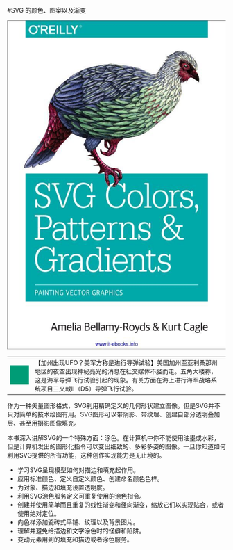#SVG 的颜色、图案以及渐变


![](img/cover.jpg?raw=true)

<table><tbody><td><img src="img/mark1.svg?raw=true" /></td><td>【加州出现UFO？美军方称是进行导弹试验】美国加州至亚利桑那州地区的夜空出现神秘亮光的消息在社交媒体不胫而走。五角大楼称，这是海军导弹飞行试验引起的现象。有关方面在海上进行海军战略系统项目三叉戟II（D5）导弹飞行试验。</td></tbody></table>

作为一种矢量图形格式，SVG利用精确定义的几何形状建立图像。但是SVG并不只对简单的技术绘图有用。SVG图形可以带阴影、带纹理、创建自部分透明叠加层、甚至用摄影图像填充。

本书深入讲解SVG的一个特殊方面：涂色。在计算机中你不能使用油墨或水彩，但是计算机发出的图形化指令可以变出细致的、多彩多姿的图像。一旦你知道如何利用SVG提供的所有功能，这种创作实现能力是无止境的。

- 学习SVG呈现模型如何对描边和填充起作用。
- 应用标准颜色、定义自定义颜色、创建命名颜色色样。
- 为对象、描边和填充设置透明度。
- 利用SVG涂色服务定义可重复使用的涂色指令。
- 创建并使用简单而且重复的线性渐变和径向渐变，缩放它们以实现贴合，或者使用绝对定位。
- 向色样添加瓷砖式平铺、纹理以及背景图片。
- 理解并避免给描边和文字涂色时的怪癖和陷阱。
- 变动元素用到的填充和描边或者涂色服务。


